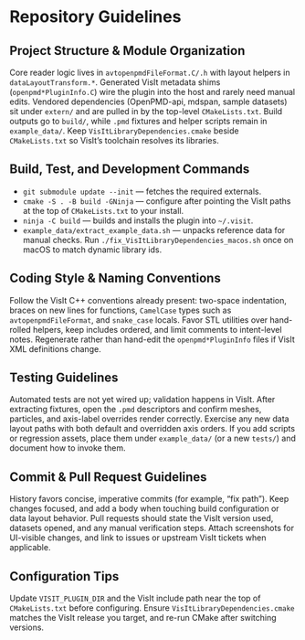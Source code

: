 # Repository Guidelines

## Project Structure & Module Organization
Core reader logic lives in `avtopenpmdFileFormat.C/.h` with layout helpers in `dataLayoutTransform.*`. Generated VisIt metadata shims (`openpmd*PluginInfo.C`) wire the plugin into the host and rarely need manual edits. Vendored dependencies (OpenPMD-api, mdspan, sample datasets) sit under `extern/` and are pulled in by the top-level `CMakeLists.txt`. Build outputs go to `build/`, while `.pmd` fixtures and helper scripts remain in `example_data/`. Keep `VisItLibraryDependencies.cmake` beside `CMakeLists.txt` so VisIt’s toolchain resolves its libraries.

## Build, Test, and Development Commands
- `git submodule update --init` — fetches the required externals.
- `cmake -S . -B build -GNinja` — configure after pointing the VisIt paths at the top of `CMakeLists.txt` to your install.
- `ninja -C build` — builds and installs the plugin into `~/.visit`.
- `example_data/extract_example_data.sh` — unpacks reference data for manual checks.
Run `./fix_VisItLibraryDependencies_macos.sh` once on macOS to match dynamic library ids.

## Coding Style & Naming Conventions
Follow the VisIt C++ conventions already present: two-space indentation, braces on new lines for functions, `CamelCase` types such as `avtopenpmdFileFormat`, and `snake_case` locals. Favor STL utilities over hand-rolled helpers, keep includes ordered, and limit comments to intent-level notes. Regenerate rather than hand-edit the `openpmd*PluginInfo` files if VisIt XML definitions change.

## Testing Guidelines
Automated tests are not yet wired up; validation happens in VisIt. After extracting fixtures, open the `.pmd` descriptors and confirm meshes, particles, and axis-label overrides render correctly. Exercise any new data layout paths with both default and overridden axis orders. If you add scripts or regression assets, place them under `example_data/` (or a new `tests/`) and document how to invoke them.

## Commit & Pull Request Guidelines
History favors concise, imperative commits (for example, “fix path”). Keep changes focused, and add a body when touching build configuration or data layout behavior. Pull requests should state the VisIt version used, datasets opened, and any manual verification steps. Attach screenshots for UI-visible changes, and link to issues or upstream VisIt tickets when applicable.

## Configuration Tips
Update `VISIT_PLUGIN_DIR` and the VisIt include path near the top of `CMakeLists.txt` before configuring. Ensure `VisItLibraryDependencies.cmake` matches the VisIt release you target, and re-run CMake after switching versions.
